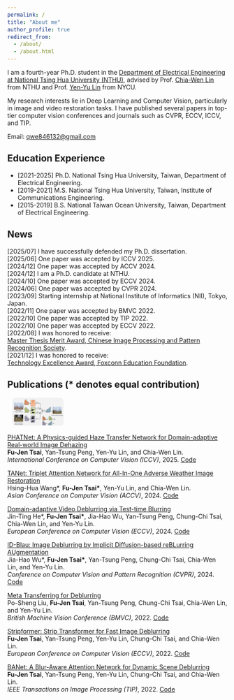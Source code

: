 ```yaml
---
permalink: /
title: "About me"
author_profile: true
redirect_from: 
  - /about/
  - /about.html
---
```

I am a fourth-year Ph.D. student in the [Department of Electrical Engineering at National Tsing Hua University (NTHU)](https://web.ee.nthu.edu.tw/index.php?Lang=en), advised by Prof. [Chia-Wen Lin](https://www.ee.nthu.edu.tw/cwlin/) from NTHU and Prof. [Yen-Yu Lin](https://sites.google.com/site/yylinweb/) from NYCU. 

My research interests lie in Deep Learning and Computer Vision, particularly in image and video restoration tasks. I have published several papers in top-tier computer vision conferences and journals such as CVPR, ECCV, ICCV, and TIP.

Email: qwe846132@gmail.com

## Education Experience
* [2021-2025] Ph.D. National Tsing Hua University, Taiwan, Department of Electrical Engineering. 
* [2019-2021] M.S. National Tsing Hua University, Taiwan, Institute of Communications Engineering. 
* [2015-2019] B.S. National Taiwan Ocean University, Taiwan, Department of Electrical Engineering. 

## News
[2025/07] I have successfully defended my Ph.D. dissertation. <br>
[2025/06] One paper was accepted by ICCV 2025. <br>
[2024/12] One paper was accepted by ACCV 2024. <br>
[2024/12] I am a Ph.D. candidate at NTHU. <br>
[2024/10] One paper was accepted by ECCV 2024. <br>
[2024/06] One paper was accepted by CVPR 2024. <br>
[2023/09] Starting internship at National Institute of Informatics (NII), Tokyo, Japan.<br>
[2022/11] One paper was accepted by BMVC 2022. <br>
[2022/10] One paper was accepted by TIP 2022. <br>
[2022/10] One paper was accepted by ECCV 2022. <br>
[2022/08] I was honored to receive: <br>
[Master Thesis Merit Award, Chinese Image Processing and Pattern Recognition Society](https://140.125.183.142/paperaword/). <br>
[2021/12] I was honored to receive: <br>
[Technology Excellence Award, Foxconn Education Foundation](https://www.foxconnfoundation.org/plan/technology_award). 

## Publications (\* denotes equal contribution)

<img src="https://github.com/pp00704831/FJTSAI.github.io/blob/master/images/PHATNet.PNG" alt="PHATNet" style="width:120px; height:auto; margin-left:10px;" />

[PHATNet: A Physics-guided Haze Transfer Network for Domain-adaptive Real-world Image Dehazing]()  <br>
**Fu-Jen Tsai**, Yan-Tsung Peng, Yen-Yu Lin, and Chia-Wen Lin.  <br>
*International Conference on Computer Vision (ICCV)*, 2025.
[Code]()

[TANet: Triplet Attention Network for All-In-One Adverse Weather Image Restoration](https://openaccess.thecvf.com/content/ACCV2024/papers/Wang_TANet_Triplet_Attention_Network_for_All-In-One_Adverse_Weather_Image_Restoration_ACCV_2024_paper.pdf)  <br>
Hsing-Hua Wang\*, **Fu-Jen Tsai\***, Yen-Yu Lin, and Chia-Wen Lin.  <br>
*Asian Conference on Computer Vision (ACCV)*, 2024.
[Code](https://github.com/xhuachris/TANet-ACCV-2024)

[Domain-adaptive Video Deblurring via Test-time Blurring](https://www.ecva.net/papers/eccv_2024/papers_ECCV/papers/04329.pdf)  <br>
Jin-Ting He\*, **Fu-Jen Tsai\***, Jia-Hao Wu, Yan-Tsung Peng, Chung-Chi Tsai, Chia-Wen Lin, and Yen-Yu Lin.  <br>
*European Conference on Computer Vision (ECCV)*, 2024.
[Code](https://github.com/Jin-Ting-He/DADeblur)

[ID-Blau: Image Deblurring by Implicit Diffusion-based reBLurring AUgmentation](https://openaccess.thecvf.com/content/CVPR2024/papers/Wu_ID-Blau_Image_Deblurring_by_Implicit_Diffusion-based_reBLurring_AUgmentation_CVPR_2024_paper.pdf)  <br>
Jia-Hao Wu\*, **Fu-Jen Tsai\***, Yan-Tsung Peng, Chung-Chi Tsai, Chia-Wen Lin, and Yen-Yu Lin.  <br>
*Conference on Computer Vision and Pattern Recognition (CVPR)*, 2024.
[Code](https://github.com/plusgood-steven/ID-Blau)

[Meta Transferring for Deblurring](https://bmvc2022.mpi-inf.mpg.de/0181.pdf)  <br>
Po-Sheng Liu, **Fu-Jen Tsai**, Yan-Tsung Peng, Chung-Chi Tsai, Chia-Wen Lin, and Yen-Yu Lin.  <br>
*British Machine Vision Conference (BMVC)*, 2022.
[Code](https://github.com/po-sheng/Meta_Transferring_for_Deblurring)

[Stripformer: Strip Transformer for Fast Image Deblurring](https://www.ecva.net/papers/eccv_2022/papers_ECCV/papers/136790142.pdf)  <br>
**Fu-Jen Tsai**, Yan-Tsung Peng, Yen-Yu Lin, Chung-Chi Tsai, and Chia-Wen Lin.  <br>
*European Conference on Computer Vision (ECCV)*, 2022.
[Code](https://github.com/pp00704831/Stripformer-ECCV-2022-)

[BANet: A Blur-Aware Attention Network for Dynamic Scene Deblurring](https://ieeexplore.ieee.org/document/9930938/)  <br>
**Fu-Jen Tsai**, Yan-Tsung Peng, Yen-Yu Lin, Chung-Chi Tsai, and Chia-Wen Lin.  <br>
*IEEE Transactions on Image Processing (TIP)*, 2022.
[Code](https://github.com/pp00704831/BANet-TIP-2022)





